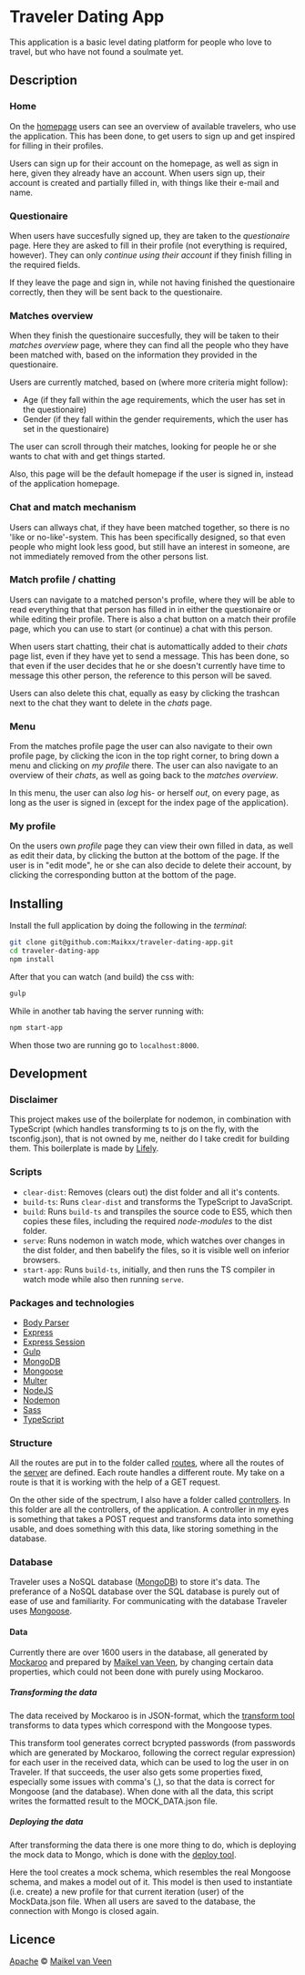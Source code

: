 # Traveler Dating App

This application is a basic level dating platform for people who love to travel, but who have not found a soulmate yet.

## Description

### Home

On the [homepage](<localhost:8000>) users can see an overview of available travelers, who use the application. This has been done, to get users to sign up and get inspired for filling in their profiles.

Users can sign up for their account on the homepage, as well as sign in here, given they already have an account.
When users sign up, their account is created and partially filled in, with things like their e-mail and name.

### Questionaire

When users have succesfully signed up, they are taken to the *questionaire* page. Here they are asked to fill in their profile (not everything is required, however). They can only *continue using their account* if they finish filling in the required fields.

<!-- Build this -->
If they leave the page and sign in, while not having finished the questionaire correctly, then they will be sent back to the questionaire.

### Matches overview

When they finish the questionaire succesfully, they will be taken to their *matches overview* page, where they can find all the people who they have been matched with, based on the information they provided in the questionaire.

<!-- Take a look at this and generate more users -->
Users are currently matched, based on (where more criteria might follow):
* Age (if they fall within the age requirements, which the user has set in the questionaire)
* Gender (if they fall within the gender requirements, which the user has set in the questionaire)

The user can scroll through their matches, looking for people he or she wants to chat with and get things started.

Also, this page will be the default homepage if the user is signed in, instead of the application homepage.

### Chat and match mechanism

Users can allways chat, if they have been matched together, so there is no 'like or no-like'-system. This has been specifically designed, so that even people who might look less good, but still have an interest in someone, are not immediately removed from the other persons list.

### Match profile / chatting

Users can navigate to a matched person's profile, where they will be able to read everything that that person has filled in in either the questionaire or while editing their profile. There is also a chat button on a match their profile page, which you can use to start (or continue) a chat with this person.

When users start chatting, their chat is automattically added to their *chats* page list, even if they have yet to send a message. This has been done, so that even if the user decides that he or she doesn't currently have time to message this other person, the reference to this person will be saved.

Users can also delete this chat, equally as easy by clicking the trashcan next to the chat they want to delete in the *chats* page.

### Menu

From the matches profile page the user can also navigate to their own profile page, by clicking the icon in the top right corner, to bring down a menu and clicking on *my profile* there.
The user can also navigate to an overview of their *chats*, as well as going back to the *matches overview*.

In this menu, the user can also *log* his- or herself *out*, on every page, as long as the user is signed in (except for the index page of the application).

### My profile

On the users own *profile* page they can view their own filled in data, as well as edit their data, by clicking the button at the bottom of the page. If the user is in "edit mode", he or she can also decide to delete their account, by clicking the corresponding button at the bottom of the page.

## Installing

Install the full application by doing the following in the *terminal*:

```bash
git clone git@github.com:Maikxx/traveler-dating-app.git
cd traveler-dating-app
npm install
```

After that you can watch (and build) the css with:

```bash
gulp
```

While in another tab having the server running with:

```bash
npm start-app
```

When those two are running go to `localhost:8000`.

## Development

### Disclaimer

This project makes use of the boilerplate for nodemon, in combination with TypeScript (which handles transforming ts to js on the fly, with the tsconfig.json), that is not owned by me, neither do I take credit for building them. This boilerplate is made by [Lifely](https://lifely.nl/).

### Scripts

* `clear-dist`: Removes (clears out) the dist folder and all it's contents.
* `build-ts`: Runs `clear-dist` and transforms the TypeScript to JavaScript.
* `build`: Runs `build-ts` and transpiles the source code to ES5, which then copies these files, including the required *node-modules* to the dist folder.
* `serve`: Runs nodemon in watch mode, which watches over changes in the dist folder, and then babelify the files, so it is visible well on inferior browsers.
* `start-app`: Runs `build-ts`, initially, and then runs the TS compiler in watch mode while also then running `serve`.

### Packages and technologies

* [Body Parser](https://github.com/expressjs/body-parser)
* [Express](https://expressjs.com/)
* [Express Session](https://github.com/expressjs/session)
* [Gulp](https://gulpjs.com/)
* [MongoDB][mongo]
* [Mongoose][mongoose]
* [Multer](https://github.com/expressjs/multer)
* [NodeJS](https://nodejs.org/en/)
* [Nodemon](https://github.com/remy/nodemon)
* [Sass](https://sass-lang.com/)
* [TypeScript](http://www.typescriptlang.org/)

### Structure

All the routes are put in to the folder called [routes](https://github.com/Maikxx/traveler-dating-app/tree/master/server/routes), where all the routes of the [server](https://github.com/Maikxx/traveler-dating-app/blob/master/server/server.ts) are defined.
Each route handles a different route. My take on a route is that it is working with the help of a GET request.

On the other side of the spectrum, I also have a folder called [controllers](https://github.com/Maikxx/traveler-dating-app/tree/master/server/controllers).
In this folder are all the controllers, of the application. A controller in my eyes is something that takes a POST request and transforms data into something usable, and does something with this data, like storing something in the database.

### Database

Traveler uses a NoSQL database ([MongoDB][mongo]) to store it's data. The preferance of a NoSQL database over the SQL database is purely out of ease of use and familiarity. For communicating with the database Traveler uses [Mongoose][mongoose].

#### Data

Currently there are over 1600 users in the database, all generated by [Mockaroo](https://mockaroo.com) and prepared by [Maikel van Veen][developer], by changing certain data properties, which could not been done with purely using Mockaroo.

##### Transforming the data

The data received by Mockaroo is in JSON-format, which the [transform tool](https://github.com/Maikxx/traveler-dating-app/blob/master/mockData/transformMockData.js) transforms to data types which correspond with the Mongoose types.

This transform tool generates correct bcrypted passwords (from passwords which are generated by Mockaroo, following the correct regular expression) for each user in the received data, which can be used to log the user in on Traveler.
If that succeeds, the user also gets some properties fixed, especially some issues with comma's (,), so that the data is correct for Mongoose (and the database).
When done with all the data, this script writes the formatted result to the MOCK_DATA.json file.

##### Deploying the data

After transforming the data there is one more thing to do, which is deploying the mock data to Mongo, which is done with the [deploy tool](https://github.com/Maikxx/traveler-dating-app/blob/master/mockData/deployMockData.js).

Here the tool creates a mock schema, which resembles the real Mongoose schema, and makes a model out of it.
This model is then used to instantiate (i.e. create) a new profile for that current iteration (user) of the MockData.json file.
When all users are saved to the database, the connection with Mongo is closed again.

## Licence
[Apache](LICENSE) © [Maikel van Veen][developer]

[developer]: https://github.com/Maikxx
[mongo]: https://www.mongodb.com/
[mongoose]: http://mongoosejs.com/
